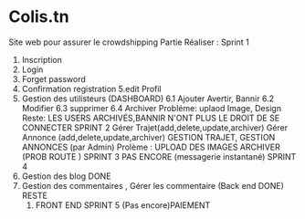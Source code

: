 # Colis.tn
Site web  pour assurer le  crowdshipping
Partie Réaliser :
Sprint 1
 1. Inscription
 2. Login
 3. Forget password
 4. Confirmation registration
 5.edit Profil
 6. Gestion des utilisteurs (DASHBOARD)
    6.1 Ajouter Avertir, Bannir 
    6.2 Modifier
    6.3 supprimer 
    6.4 Archiver
    Probléme: uplaod Image, Design
    Reste: LES USERS ARCHIVÉS,BANNIR N'ONT PLUS LE DROIT DE SE CONNECTER
SPRINT 2
  Gérer Trajet(add,delete,update,archiver)
  Gérer Annonce (add,delete,update,archiver)
  GESTION TRAJET, GESTION ANNONCES (par Admin)
  Prolème :
    UPLOAD DES IMAGES
    ARCHIVER (PROB ROUTE )
SPRINT 3
  PAS ENCORE (messagerie instantané)
SPRINT 4
  1. Gestion des blog DONE
  2. Gestion des commentaires , Gérer les commentaire (Back end DONE)
    RESTE
      1. FRONT END
SPRINT 5
   (Pas encore)PAIEMENT 
